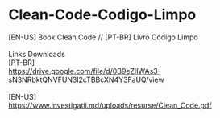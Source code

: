 # Clean-Code-Codigo-Limpo
[EN-US] Book Clean Code // [PT-BR] Livro Código Limpo
<br />
<br />
Links Downloads <br />
[PT-BR] <br />
https://drive.google.com/file/d/0B9eZlIWAs3-sN3NRbktQNVFUN3l2cTBBcXN4Y3FaUQ/view
<br />
<br />
[EN-US] <br />
https://www.investigatii.md/uploads/resurse/Clean_Code.pdf

